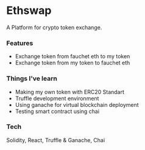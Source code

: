 # Ethswap
A Platform for crypto token exchange.

### Features ###
<ul>
  <li>Exchange token from fauchet eth to my token</li>
  <li>Exchange token from my token to fauchet eth</li>
</ul>

### Things I've learn ###
<ul>
  <li>Making my own token with ERC20 Standart</li>
  <li>Truffle development environment</li>    
  <li>Using ganache for virtual blockchain deployment</li>   
  <li>Testing smart contract using chai</li>
</ul>

### Tech ###
Solidity, React, Truffle & Ganache, Chai
